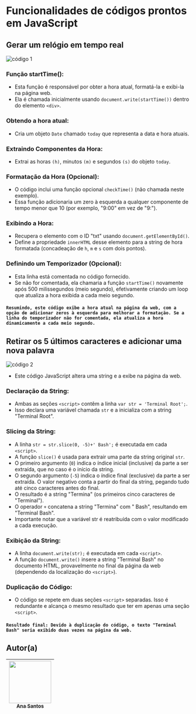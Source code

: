 # Funcionalidades de códigos prontos em JavaScript
## Gerar um relógio em tempo real
![código 1](img/primeiro%20código.png)

### Função startTime():
- Esta função é responsável por obter a hora atual, formatá-la e exibi-la na página web.
- Ela é chamada inicialmente usando ``document.write(startTime())`` dentro do elemento ``<div>``.

### Obtendo a hora atual:
- Cria um objeto ``Date`` chamado ``today`` que representa a data e hora atuais.

### Extraindo Componentes da Hora:
- Extrai as horas ``(h)``, minutos ``(m)`` e segundos ``(s)`` do objeto ``today``.

### Formatação da Hora (Opcional):
- O código inclui uma função opcional ``checkTime()`` (não chamada neste exemplo).
- Essa função adicionaria um zero à esquerda a qualquer componente de tempo menor que 10 (por exemplo, "9:00" em vez de "9:").

### Exibindo a Hora:
- Recupera o elemento com o ID "txt" usando ``document.getElementById()``.
- Define a propriedade ``innerHTML`` desse elemento para a string de hora formatada (concadeação de ``h``, ``m`` e ``s`` com dois pontos).

###  Definindo um Temporizador (Opcional):
- Esta linha está comentada no código fornecido.
- Se não for comentada, ela chamaria a função ``startTime()`` novamente após 500 milissegundos (meio segundo), efetivamente criando um loop que atualiza a hora exibida a cada meio segundo.

#### ``Resumindo, este código exibe a hora atual na página da web, com a opção de adicionar zeros à esquerda para melhorar a formatação. Se a linha do temporizador não for comentada, ela atualiza a hora dinamicamente a cada meio segundo.``


## Retirar os 5 últimos caracteres e adicionar uma nova palavra
![código 2](img/segundo%20código.png)

- Este código JavaScript altera uma string e a exibe na página da web.

### Declaração da String:
- Ambas as seções ``<script>`` contêm a linha ``var str = 'Terminal Root';``.
- Isso declara uma variável chamada ``str`` e a inicializa com a string "Terminal Root".

### Slicing da String:
- A linha ``str = str.slice(0, -5)+' Bash';`` é executada em cada ``<script>``.
- A função ``slice()`` é usada para extrair uma parte da string original ``str``.
- O primeiro argumento (``0``) indica o índice inicial (inclusive) da parte a ser extraída, que no caso é o início da string.
- O segundo argumento (``-5``) indica o índice final (exclusive) da parte a ser extraída. O valor negativo conta a partir do final da string, pegando tudo até cinco caracteres antes do final.
- O resultado é a string "Termina" (os primeiros cinco caracteres de "Terminal").
- O operador ``+`` concatena a string "Termina" com " Bash", resultando em "Terminal Bash".
- Importante notar que a variável str é reatribuída com o valor modificado a cada execução.

### Exibição da String:
- A linha ``document.write(str);`` é executada em cada ``<script>``.
- A função ``document.write()`` insere a string "Terminal Bash" no documento HTML, provavelmente no final da página da web (dependendo da localização do ``<script>``).

### Duplicação do Código:
- O código se repete em duas seções ``<script>`` separadas. Isso é redundante e alcança o mesmo resultado que ter em apenas uma seção ``<script>``.

#### ``Resultado final: Devido à duplicação do código, o texto "Terminal Bash" seria exibido duas vezes na página da web.``

## Autor(a)
|  [<img loading="lazy" src="https://avatars.githubusercontent.com/u/140712281?v=4" width=115><br><sub>Ana Santos</sub>](https://github.com/AnaLu1za) |  
| :---: |


